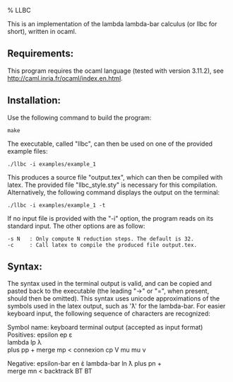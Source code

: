 % LLBC

This is an implementation of the lambda lambda-bar calculus (or llbc for short), written in ocaml.

## Requirements:

This program requires the ocaml language (tested with version 3.11.2), see http://caml.inria.fr/ocaml/index.en.html.


## Installation:

Use the following command to build the program:

    make

The executable, called "llbc", can then be used on one of the provided example files:

    ./llbc -i examples/example_1

This produces a source file "output.tex", which can then be compiled with latex. The provided file "llbc_style.sty" is necessary for this compilation.  Alternatively, the following command displays the output on the terminal:

    ./llbc -i examples/example_1 -t

If no input file is provided with the "-i" option, the program reads on its standard input. The other options are as follow:

    -s N   : Only compute N reduction steps. The default is 32.
    -c     : Call latex to compile the produced file output.tex.


## Syntax:

The syntax used in the terminal output is valid, and can be copied and pasted back to the executable (the leading "->" or "=", when present, should then be omitted). This syntax uses unicode approximations of the symbols used in the latex output, such as 'ƛ' for the lambda-bar. For easier keyboard input, the following sequence of characters are recognized:

Symbol name:    keyboard        terminal output (accepted as input format)
Positives:
epsilon         ep              ε               
lambda          lp              λ               
plus            pp              +
merge           mp              <
connexion       cp              V
mu              mu              ν

Negative:
epsilon-bar     en              ὲ
lambda-bar      ln              ƛ
plus            pn              +                
merge           mn              <
backtrack       BT		        BT


